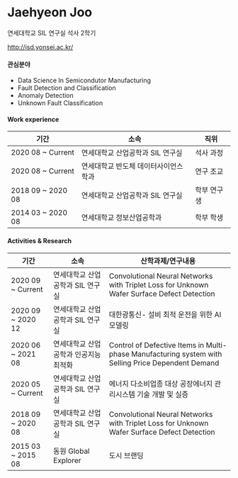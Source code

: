 # Jaehyeon Joo
 
연세대학교 SIL 연구실 석사 2학기

http://isd.yonsei.ac.kr/

#### 관심분야
+ Data Science In Semicondutor Manufacturing
+ Fault Detection and Classification
+ Anomaly Detection
+ Unknown Fault Classification

#### Work experience
|기간|소속|직위|
|--------|--------|------|
|2020 08 ~ Current|연세대학교 산업공학과 SIL 연구실|석사 과정|
|2020 08 ~ Current|연세대학교 반도체 데이터사이언스 학과|연구 조교|
|2018 09 ~ 2020 08|연세대학교 산업공학과 SIL 연구실|학부 연구생|
|2014 03 ~ 2020 08|연세대학교 정보산업공학과|학부 학생|

#### Activities & Research
|기간|소속|산학과제/연구내용|
|--------|-------|-----|
|2020 09 ~ Current|연세대학교 산업공학과 SIL 연구실|Convolutional Neural Networks with Triplet Loss for Unknown Wafer Surface Defect Detection| 
|2020 09 ~ 2020 12|연세대학교 산업공학과 SIL 연구실|대한광통신- 설비 최적 운전을 위한 AI 모델링| 
|2020 06 ~ 2021 08|연세대학교 산업공학과 인공지능 최적화|Control of Defective Items in Multi-phase Manufacturing system with Selling Price Dependent Demand|
|2020 05 ~ Current|연세대학교 산업공학과 SIL 연구실|에너지 다소비업종 대상 공장에너지 관리시스템 기술 개발 및 실증|
|2018 09 ~ 2020 08|연세대학교 산업공학과 SIL 연구실|Convolutional Neural Networks with Triplet Loss for Unknown Wafer Surface Defect Detection|
|2015 03 ~ 2015 08|동원 Global Explorer|도시 브랜딩|
